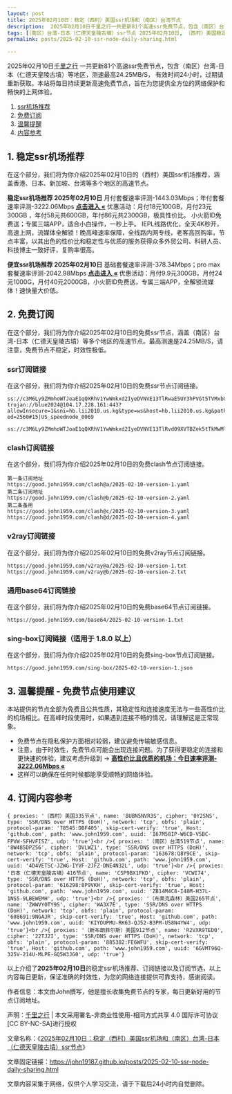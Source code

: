 ```yaml
---
layout: post
title: 2025年02月10日：稳定（西村）美国ssr机场和（南区）台湾节点
description:  2025年02月10日千里之行一共更新81个高速ssr免费节点，包含（南区）台湾-日本（仁德天皇陵古墳）等地区，测速最高24.25MB/S， 有效时间24小时，过期请重新获取。本站将每日持续更新高速免费节点，旨在为您提供全方位的网络保护和畅快的上网体验
tags: [（南区）台湾-日本（仁德天皇陵古墳）ssr节点 2025年02月10日, （西村）美国稳定ssr机场推荐 2025年02月10日]
permalink: posts/2025-02-10-ssr-node-daily-sharing.html

---
```



2025年02月10日[千里之行](https://john19187.github.io) 一共更新81个高速ssr免费节点，包含（南区）台湾-日本（仁德天皇陵古墳）等地区，测速最高24.25MB/S， 有效时间24小时，过期请重新获取。本站将每日持续更新高速免费节点，旨在为您提供全方位的网络保护和畅快的上网体验。

1. [ssr机场推荐](#1-稳定ssr机场推荐)
2. [免费订阅](#2-免费订阅)
3. [温馨提醒](#3-温馨提醒---免费节点使用建议)
4. [内容参考](#4-订阅内容参考)

## 1. 稳定ssr机场推荐

在这个部分，我们将为你介绍2025年02月10日的（西村）美国ssr机场推荐，涵盖香港、日本、新加坡、台湾等多个地区的高速节点。

<div class="good cat1"><strong>稳定ssr机场推荐 2025年02月10日</strong> 月付套餐速率评测-1443.03Mbps；年付套餐速率评测-3222.06Mbps <strong><a href="https://good.john1959.com/lepl/2025-02-10" target="_blank">点击进入 «</a></strong> 优惠活动：月付18元100GB，月付23元300GB ，年付58元共600GB，年付86元共2300GB，极具性价比。 小火箭ID免费送；专属三端APP，适合小白操作，一秒上手。 IEPL线路优化，全天4K秒开，高速上网，流媒体全解锁！晚高峰速率保障，全线路内网专线，老客高回购率，节点丰富，以其出色的性价比和稳定性与优质的服务获得众多外贸公司、科研人员、科技博主一致好评，复购率很高。</div><div class="good cat2">

<strong>便宜ssr机场推荐 2025年02月10日</strong> 基础套餐速率评测-378.34Mbps；pro max套餐速率评测-2042.98Mbps <strong><a href="https://good.john1959.com/cheap/2025-02-10" target="_blank">点击进入 «</a></strong> 优惠活动：月付9.9元300GB，月付24元1000G，月付40元2000GB，小火箭ID免费送，专属三端APP，全解锁流媒体！速快量大价低。</div>

## 2. 免费订阅

在这个部分，我们将为你介绍2025年02月10日的免费ssr节点，涵盖（南区）台湾-日本（仁德天皇陵古墳）等多个地区的高速节点。最高测速是24.25MB/S，请注意，免费节点不稳定，时效性极低。

### ssr订阅链接

在这个部分，我们将为你介绍2025年02月10日的免费ssr节点订阅链接。

```
ss://c3M6Ly9ZMmhoWTJoaE1qQXRhV1YwWmkxd2IyeDVNVE13TlRwaE5UY3hPVGt5TVMxbU16QTRMVFJrTVRJdFlXUXlaaTB5TnpneU5qZ3hOakJtTldZ@free.2weradf:36571#7%7C%F0%9F%87%B9%F0%9F%87%B7%20%E5%9C%9F%E8%80%B3%E5%85%B6%2001%20%7C%201x%20TR
trojan://blue2024@104.17.228.161:443?allowInsecure=1&sni=hb.lii2010.us.kg&type=ws&host=hb.lii2010.us.kg&path=/?ed=2560#15|US_speednode_0069
                               ss://c3M6Ly9ZMmhoWTJoaE1qQXRhV1YwWmkxd2IyeDVNVE13TlRvd09XVTBZek5tTkMwMllUZzVMVFJrTVRndFlqaGlZUzFoTmpCak5HVTNaV1ZpTXpn@free.2weradf:36141#7%7C%F0%9F%87%AD%F0%9F%87%B0%20%E9%A6%99%E6%B8%AF%2001%20%7C%201x%20HK
```

### clash订阅链接

在这个部分，我们将为你介绍2025年02月10日的免费clash节点订阅链接。

```
第一条订阅地址
https://good.john1959.com/clash@a/2025-02-10-version-1.yaml
第二条订阅地址
https://good.john1959.com/clash@b/2025-02-10-version-2.yaml
第二条备用
https://good.john1959.com/clash@c/2025-02-10-version-3.yaml
https://good.john1959.com/clash@d/2025-02-10-version-4.yaml
```

### v2ray订阅链接

在这个部分，我们将为你介绍2025年02月10日的免费v2ray节点订阅链接。

```
https://good.john1959.com/v2ray@a/2025-02-10-version-1.txt
https://good.john1959.com/v2ray@b/2025-02-10-version-2.txt
```

### 通用base64订阅链接

在这个部分，我们将为你介绍2025年02月10日的免费base64节点订阅链接。

```
https://good.john1959.com/base64/2025-02-10-version-1.txt
```

### sing-box订阅链接（适用于 1.8.0 以上）

在这个部分，我们将为你介绍2025年02月10日的免费sing-box节点订阅链接。

```
https://good.john1959.com/sing-box/2025-02-10-version-1.json
```

## 3. 温馨提醒 - 免费节点使用建议

本站提供的节点全部为免费且公共性质，其稳定性和连接速度无法与一些高性价比的机场相比。在高峰时段使用时，如果遇到连接不畅的情况，请理解这是正常现象。

- 免费节点在隐私保护方面相对较弱，建议避免传输敏感信息。
- 注意，由于时效性，免费节点可能会出现连接问题。为了获得更稳定的连接和更快速的体验，建议考虑升级到 → <strong>[高性价比且优质的机场：今日速率评测- 3222.06Mbps «](https://good.john1959.com/lepl/2025-02-10)</strong>
- 这样可以确保在任何时候都能享受顺畅的网络体验。

## 4. 订阅内容参考

```
{ proxies: '（西村）美国335节点', name: '8UBN5NVR3S', cipher: '0Y2SNS', type: 'SSR/DNS over HTTPS (DoH)', network: 'tcp', obfs: 'plain', protocol-param: '78545:DBF405', skip-cert-verify: 'true', Host: 'github.com', path: 'www.john1959.com', uuid: 'I67M58IP-W6CD-V5BC-FPVW-SFHVFISZ', udp: 'true'}<br />{ proxies: '（南区）台湾519节点', name: '8W485DPZ56', cipher: 'DVLWZ1', type: 'SSR/DNS over HTTPS (DoH)', network: 'tcp', obfs: 'plain', protocol-param: '163678:Q8Y9CE', skip-cert-verify: 'true', Host: 'github.com', path: 'www.john1959.com', uuid: '4D4VETSC-JZWG-IYVF-2JFZ-DNE4N32L', udp: 'true'}<br />{ proxies: '日本（仁德天皇陵古墳）416节点', name: 'CSP9BX1FKD', cipher: 'VCWI74', type: 'SSR/DNS over HTTPS (DoH)', network: 'tcp', obfs: 'plain', protocol-param: '616298:8P9VKH', skip-cert-verify: 'true', Host: 'github.com', path: 'www.john1959.com', uuid: 'ZB14M4C8-I48M-H37L-1NS5-9LBEWEMH', udp: 'true'}<br />{ proxies: '（布莱克森林）美国265节点', name: 'ZWWVYOTY9S', cipher: 'WA3X7E', type: 'SSR/DNS over HTTPS (DoH)', network: 'tcp', obfs: 'plain', protocol-param: '608691:9NGAJR', skip-cert-verify: 'true', Host: 'github.com', path: 'www.john1959.com', uuid: 'KIYDUPMU-RK63-QJ52-B3PM-US8N4YW4', udp: 'true'}<br />{ proxies: '（新布朗菲尔斯）美国912节点', name: 'R2VXR9TED0', cipher: '22TJ2I', type: 'SSR/DNS over HTTPS (DoH)', network: 'tcp', obfs: 'plain', protocol-param: '885382:FE6WFU', skip-cert-verify: 'true', Host: 'github.com', path: 'www.john1959.com', uuid: '6GVMT96Q-325V-214U-MLPE-GQ5W3JG0', udp: 'true'}
```

以上介绍了<strong>2025年02月10日</strong>的稳定ssr机场推荐、订阅链接以及订阅节选，以上内容每日更新，保证准确的时效性，为您的网络连接提供可靠支持，感谢阅读。

作者信息：本文由John撰写，他是擅长收集免费节点的专家，每日更新好用的节点订阅地址。

声明：[千里之行](https://john19187.github.io) | 本文采用署名-非商业性使用-相同方式共享 4.0 国际许可协议[CC BY-NC-SA]进行授权

文章名称：《[2025年02月10日：稳定（西村）美国ssr机场和（南区）台湾-日本（仁德天皇陵古墳）ssr节点](https://john19187.github.io/posts/2025-02-10-ssr-node-daily-sharing.html)》

文章固定链接：https://john19187.github.io/posts/2025-02-10-ssr-node-daily-sharing.html


文章内容采集于网络，仅供个人学习交流，请于下载后24小时内自觉删除。




